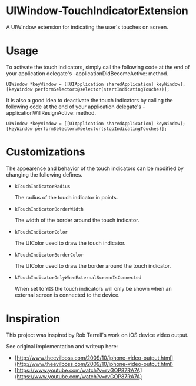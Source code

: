 UIWindow-TouchIndicatorExtension
================================

A UIWindow extension for indicating the user's touches on screen.

Usage
=====

To activate the touch indicators, simply call the following code at the end of your
application delegate's -applicationDidBecomeActive: method.

    UIWindow *keyWindow = [[UIApplication sharedApplication] keyWindow];
    [keyWindow performSelector:@selector(startIndicatingTouches)];

It is also a good idea to deactivate the touch indicators by calling the following code
at the end of your application delegate's -applicationWillResignActive: method.

    UIWindow *keyWindow = [[UIApplication sharedApplication] keyWindow];
    [keyWindow performSelector:@selector(stopIndicatingTouches)];


Customizations
==============

The appearence and behavior of the touch indicators can be modified by changing the following defines.

*   `kTouchIndicatorRadius`

    The radius of the touch indicator in points.
  
*   `kTouchIndicatorBorderWidth`

    The width of the border around the touch indicator.
    
*   `kTouchIndicatorColor`

    The UIColor used to draw the touch indicator.
    
*   `kTouchIndicatorBorderColor`

    The UIColor used to draw the border around the touch indicator.
    
*   `kTouchIndicatorOnlyWhenExternalScreenIsConnected`

    When set to `YES` the touch indicators will only be shown when an external screen is connected to the device.

Inspiration
===========

This project was inspired by Rob Terrell's work on iOS device video output.

See original implementation and writeup here:

*    [http://www.theevilboss.com/2009/10/iphone-video-output.html](http://www.theevilboss.com/2009/10/iphone-video-output.html)    
*    [https://www.youtube.com/watch?v=rvGOP87RA7A](https://www.youtube.com/watch?v=rvGOP87RA7A)
